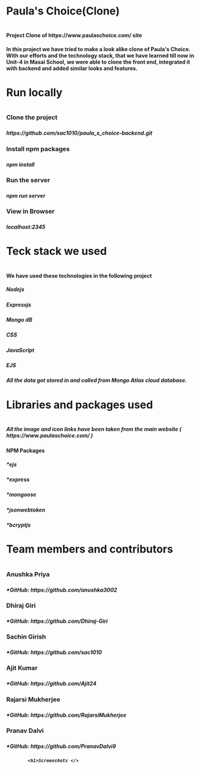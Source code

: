 <h1>Paula's Choice(Clone)<h1>
<h4>Project Clone of https://www.paulaschoice.com/ site<h4>
<h4>In this project we have tried to make a look alike clone of Paula's Choice. With our efforts and the technology stack, that we have learned till now in Unit-4 in Masai School, we were able to clone the front end, integrated it with backend and added similar looks and features.<h4>
  
	
<h1>Run locally<h1>
<h3>Clone the project<h3>
<h5>https://github.com/sac1010/paula_s_choice-backend.git<h5>
<h3>Install npm packages<h3>
<h5>npm install<h5>
<h3>Run the server<h3>
<h5>npm run server<h5>
<h3>View in Browser<h3>
<h5>localhost:2345<h5>
	
<h1>Teck stack we used<h1>
<h4>We have used these technologies in the following project<h4>
<h5>Nodejs<h5>
	<h5>Expressjs<h5>
		<h5>Mongo dB<h5>
			<h5>CSS<h5>
				<h5>JavaScript<h5>
					<h5>EJS<h5>
						<h5>All the data got stored in and called from Mongo Atlas cloud database.<h5>
							
							
<h1>Libraries and packages used<h1>
	<h5>All the image and icon links have been taken from the main website ( https://www.paulaschoice.com/ )<h5>
		<h4>NPM Packages<h4>
			<h5>*ejs<h5>
				<h5>*express<h5>
					<h5>*mongoose<h5>
						<h5>*jsonwebtoken<h5>
							<h5>*bcryptjs<h5>
								
<h1>Team members and contributors<h1>
	<h3>Anushka Priya<h3>
		<h5>*GitHub: https://github.com/anushka3002<h5>
			<h3>Dhiraj Giri<h3>
		<h5>*GitHub: https://github.com/Dhiraj-Giri<h5>
			<h3>Sachin Girish<h3>
		<h5>*GitHub: https://github.com/sac1010<h5>
			<h3>Ajit Kumar<h3>
		<h5>*GitHub: https://github.com/Ajit24<h5>
			<h3>Rajarsi Mukherjee<h3>
		<h5>*GitHub: https://github.com/RajarsiMukherjee<h5>
			<h3>Pranav Dalvi<h3>
		<h5>*GitHub: https://github.com/PranavDalvi9<h5>
			
			<h1>Screenshots </>

			



	
 
